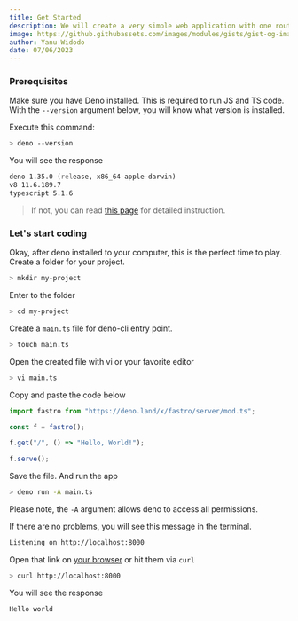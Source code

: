 ```yaml
---
title: Get Started
description: We will create a very simple web application with one route and returning the text hello-world.
image: https://github.githubassets.com/images/modules/gists/gist-og-image.png
author: Yanu Widodo
date: 07/06/2023
---
```


### Prerequisites

Make sure you have Deno installed. This is required to run JS and TS code. With the `--version` argument below, you will know what version is installed.

Execute this command:
```zsh
> deno --version
```

You will see the response
```zsh
deno 1.35.0 (release, x86_64-apple-darwin)
v8 11.6.189.7
typescript 5.1.6
```

> If not, you can read [this page](https://deno.land/manual/getting_started/installation) for detailed instruction.


### Let's start coding

Okay, after deno installed to your computer, this is the perfect time to play. Create a folder for your project.

```zsh
> mkdir my-project
```

Enter to the folder
```zsh
> cd my-project
```


Create a `main.ts` file for deno-cli entry point.

```zsh
> touch main.ts
```

Open the created file with vi or your favorite editor

```zsh
> vi main.ts
```

Copy and paste the code below

```ts
import fastro from "https://deno.land/x/fastro/server/mod.ts";

const f = fastro();

f.get("/", () => "Hello, World!");

f.serve();
```

Save the file. And run the app

```zsh
> deno run -A main.ts
```

Please note, the `-A` argument allows deno to access all permissions.

If there are no problems, you will see this message in the terminal.

```zsh
Listening on http://localhost:8000
```

Open that link on [your browser](http://localhost:8000) or hit them via `curl`

```zsh
> curl http://localhost:8000
```

You will see the response

```zsh
Hello world
```